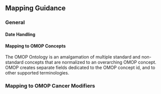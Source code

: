 ## Mapping Guidance

### General

#### Date Handling

#### Mapping to OMOP Concepts

The OMOP Ontology is an amalgamation of multiple standard and non-standard concepts that are normalized to an overarching OMOP concept. OMOP creates separate fields dedicated to the OMOP concept id, and to other supported terminologies.

### Mapping to OMOP Cancer Modifiers

